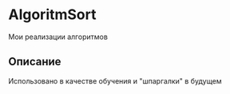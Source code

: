 # AlgoritmSort
Мои реализации алгоритмов

## Описание
Использовано в качестве обучения и "шпаргалки" в будущем
